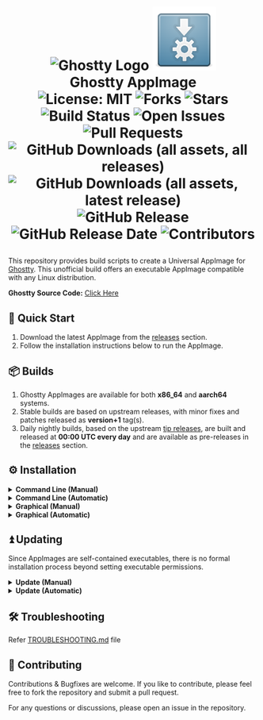 <h1><p align="center">
  <img src="./assets/ghostty.png" alt="Ghostty Logo" width="128">
  <img src="./assets/appimage.png" alt="AppImage Logo" width="128">
  <br>Ghostty AppImage<br>
  <img src="https://img.shields.io/badge/License-MIT-blue.svg" alt="License: MIT">
  <img src="https://img.shields.io/github/forks/psadi/ghostty-appimage" alt="Forks">
  <img src="https://img.shields.io/github/stars/psadi/ghostty-appimage" alt="Stars">
  <img src="https://github.com/psadi/ghostty-appimage/actions/workflows/ci.yaml/badge.svg" alt="Build Status">
  <img src="https://img.shields.io/github/issues/psadi/ghostty-appimage" alt="Open Issues">
  <img src="https://img.shields.io/github/issues-pr/psadi/ghostty-appimage" alt="Pull Requests">
  <br>
  <img src="https://img.shields.io/github/downloads/psadi/ghostty-appimage/total" alt="GitHub Downloads (all assets, all releases)">
  <img src="https://img.shields.io/github/downloads/psadi/ghostty-appimage/latest/total" alt="GitHub Downloads (all assets, latest release)">
  <img src="https://img.shields.io/github/v/release/psadi/ghostty-appimage" alt="GitHub Release">
  <img src="https://img.shields.io/github/release-date/psadi/ghostty-appimage" alt="GitHub Release Date">
  <img src="https://img.shields.io/github/contributors/psadi/ghostty-appimage" alt="Contributors">
</p></h1>

This repository provides build scripts to create a Universal AppImage for [Ghostty](https://ghostty.org/). This unofficial build offers an executable AppImage compatible with any Linux distribution.

**Ghostty Source Code:** [Click Here](https://github.com/ghostty-org/ghostty)

## 🚀 Quick Start

1. Download the latest AppImage from the [releases](https://github.com/psadi/ghostty-appimage/releases) section.
2. Follow the installation instructions below to run the AppImage.

## 📦 Builds

1. Ghostty AppImages are available for both **x86_64** and **aarch64** systems.
1. Stable builds are based on upstream releases, with minor fixes and patches released as **version+1** tag(s).
1. Daily nightly builds, based on the upstream [tip releases](https://github.com/ghostty-org/ghostty/releases/tag/tip), are built and released at **00:00 UTC every day** and are available as pre-releases in the [releases](https://github.com/psadi/ghostty-appimage/releases/tag/tip) section.

## ⚙️ Installation

<details>
  <summary><b>Command Line (Manual)</b></summary>

Run the following commands in your terminal:

```bash
# Download the latest AppImage package from releases
wget https://github.com/psadi/ghostty-appimage/releases/download/${VERSION}/Ghostty-${VERSION}-${ARCH}.AppImage

# Make the AppImage executable
chmod +x Ghostty-${VERSION}-${ARCH}.AppImage

# Run the AppImage
./Ghostty-${VERSION}-${ARCH}.AppImage

# Optionally, add the AppImage to your PATH for easier access

# With sudo for system wide availability
sudo install ./Ghostty-${VERSION}-${ARCH}.AppImage /usr/local/bin/ghostty

# Without sudo, XDG base spec mandate
install ./Ghostty-${VERSION}-${ARCH}.AppImage $HOME/.local/bin/ghostty

# Now you can run Ghostty from anywhere using the command:
ghostty
```

</details>

<details>
  <summary><b>Command Line (Automatic)</b></summary>

Ghostty AppImage can be accessed through [**Soar**](https://github.com/pkgforge/soar) or [**AM**](https://github.com/ivan-hc/AM)/[**AppMan**](https://github.com/ivan-hc/AppMan). These tools automate the installation process, configure the PATH, and integrate with your desktop environment when installing AppImages.

1. Using [**Soar**](https://github.com/pkgforge/soar)

   ```bash
   # Install
   soar install ghostty

   # Upgrade
   soar update ghostty

   # Uninstall
   soar remove ghostty
   ```

1. Using [**AM**](https://github.com/ivan-hc/AM) or [**AppMan**](https://github.com/ivan-hc/AppMan) _(Choose one as appropriate)_

   ```bash
   # Install
   am -i ghostty

   # Upgrade
   am -u ghostty

   # Uninstall
   am -r ghostty
   ```

_Note: Ensure you have the necessary permissions to run these commands. For more detailed usage, refer to the documentation of each tool._

</details>

<details>
  <summary><b>Graphical (Manual)</b></summary>

1. Download the latest AppImage package from the [releases](https://github.com/psadi/ghostty-appimage/releases) section.
2. Locate the downloaded file in your file explorer (e.g., Nautilus, Thunar, PCManFM).
3. Right-click the downloaded file and select **Properties**.
4. Navigate to the **Permissions** tab and check the box that says **Allow executing file as program/Executable as Program**.
5. Close the properties window and double-click the AppImage file to run it.

<p align="center">
  <img src="./assets/1.png" alt="Step 1" width="384" style="margin-right: 10px;">
  <img src="./assets/2.png" alt="Step 2" width="384">
</p>

</details>

<details>
  <summary><b>Graphical (Automatic)</b></summary>

Ghostty AppImage can be easily installed and managed using graphical tools such as [AppImageLauncher](https://github.com/TheAssassin/AppImageLauncher) and [Gear Lever](https://github.com/mijorus/gearlever).

1. **Using [AppImageLauncher](https://github.com/TheAssassin/AppImageLauncher)**

   For detailed instructions, please refer to the [AppImageLauncher documentation](https://docs.appimage.org/user-guide/run-appimages.html#appimagelauncher).

>[!WARNING]
>Please note that with the launch of AppImageLauncher v3.0.0, you have to use the alpha pre-releases as the stable release doesn't work with the static runtime
>For more information please refer the [discussion](https://github.com/TheAssassin/AppImageLauncher/discussions/687) and the [comment](https://github.com/TheAssassin/AppImageLauncher/discussions/687#discussioncomment-12181060)

2. **Using [Gear Lever](https://github.com/mijorus/gearlever)**

   - Download the latest AppImage package from the [releases](https://github.com/psadi/ghostty-appimage/releases) section.
   - Simply drag and drop the files from your file manager into the Gear Lever application.
   - Follow the on-screen instructions to configure the setup as a one-time installation process.

_Note: Ensure the necessary prerequsites are satisfied for these applicatios. For more detailed usage, refer to the documentation of each tool_

   </details>

## ⏫ Updating

Since AppImages are self-contained executables, there is no formal installation process beyond setting executable permissions.

<details>
  <summary><b>Update (Manual)</b></summary>

1. Download the latest AppImage package from the [releases](https://github.com/psadi/ghostty-appimage/releases) section.
1. Follow the same steps as in the [Installation](#installation) section to make it executable and run it.

</details>

<details>
  <summary><b>Update (Automatic)</b></summary>

1. Use [AppImageUpdate](https://github.com/AppImageCommunity/AppImageUpdate) which reads the update information in the AppImage. This is a low level tool.
1. Use a higher level tool that uses AppImageUpdate, like [Soar](https://github.com/pkgforge/soar), [AM](https://github.com/ivan-hc/AM) or [appimaged](https://github.com/probonopd/go-appimage/blob/master/src/appimaged/README.md) daemon, these tools also automatically handle desktop integration.

</details>

## 🛠️ Troubleshooting

Refer [TROUBLESHOOTING.md](./TROUBLESHOOTING.md) file

## 🤝 Contributing

Contributions & Bugfixes are welcome. If you like to contribute, please feel free to fork the repository and submit a pull request.

For any questions or discussions, please open an issue in the repository.
